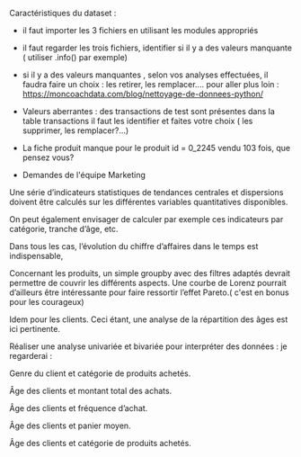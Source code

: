 Caractéristiques du dataset :


- il faut importer les 3 fichiers en utilisant les modules appropriés 


- il faut regarder les trois fichiers, identifier si il y a des valeurs manquante ( utiliser .info() par exemple)


- si il y a des valeurs manquantes , selon vos analyses effectuées, il faudra faire un choix : les retirer, les remplacer.... pour aller plus loin : https://moncoachdata.com/blog/nettoyage-de-donnees-python/


- Valeurs aberrantes : des transactions de test sont présentes dans la table transactions il faut les identifier et faites votre choix ( les supprimer, les remplacer?...)


- La fiche produit manque pour le produit id = 0_2245 vendu 103 fois, que pensez vous?

* Demandes de l'équipe Marketing 


Une série d’indicateurs statistiques de tendances centrales et dispersions doivent être calculés sur les différentes variables quantitatives disponibles. 


On peut également envisager de calculer par exemple ces indicateurs par catégorie, tranche d’âge, etc.


Dans tous les cas, l’évolution du chiffre d’affaires dans le temps est indispensable,


Concernant les produits, un simple groupby avec des filtres adaptés devrait permettre de couvrir les différents aspects. Une courbe de Lorenz pourrait d’ailleurs être intéressante pour faire ressortir l’effet Pareto.( c'est en bonus pour les courageux)


Idem pour les clients. Ceci étant, une analyse de la répartition des âges est ici pertinente.


Réaliser une analyse univariée et bivariée pour interpréter des données :  je regarderai :


Genre du client et catégorie de produits achetés.


Âge des clients et montant total des achats.


Âge des clients et fréquence d’achat.


Âge des clients et panier moyen.


Âge des clients et catégorie de produits achetés.
